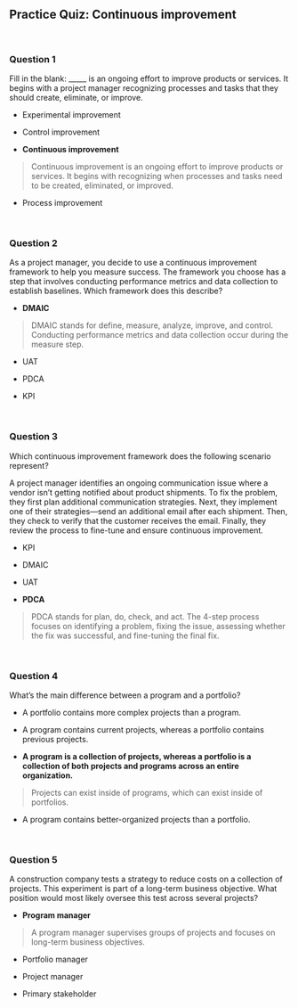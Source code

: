 ## Practice Quiz: Continuous improvement

<br>

### Question 1

Fill in the blank: _____ is an ongoing effort to improve products or services. It begins with a project manager recognizing processes and tasks that they should create, eliminate, or improve.

- Experimental improvement


- Control improvement


- **Continuous improvement**

> Continuous improvement is an ongoing effort to improve products or services. It begins with recognizing when processes and tasks need to be created, eliminated, or improved.


- Process improvement

<br>

### Question 2

As a project manager, you decide to use a continuous improvement framework to help you measure success. The framework you choose has a step that involves conducting performance metrics and data collection to establish baselines. Which framework does this describe?

- **DMAIC**

> DMAIC stands for define, measure, analyze, improve, and control. Conducting performance metrics and data collection occur during the measure step.

- UAT


- PDCA


- KPI

<br>

### Question 3

Which continuous improvement framework does the following scenario represent?

A project manager identifies an ongoing communication issue where a vendor isn’t getting notified about product shipments. To fix the problem, they first plan additional communication strategies. Next, they implement one of their strategies—send an additional email after each shipment. Then, they check to verify that the customer receives the email. Finally, they review the process to fine-tune and ensure continuous improvement.

- KPI


- DMAIC


- UAT


- **PDCA**

> PDCA stands for plan, do, check, and act. The 4-step process focuses on identifying a problem, fixing the issue, assessing whether the fix was successful, and fine-tuning the final fix.

<br>

### Question 4

What’s the main difference between a program and a portfolio?

- A portfolio contains more complex projects than a program.


- A program contains current projects, whereas a portfolio contains previous projects.


- **A program is a collection of projects, whereas a portfolio is a collection of both projects and programs across an entire organization.**

> Projects can exist inside of programs, which can exist inside of portfolios.


- A program contains better-organized projects than a portfolio.

<br>

### Question 5

A construction company tests a strategy to reduce costs on a collection of projects. This experiment is part of a long-term business objective. What position would most likely oversee this test across several projects?

- **Program manager**

> A program manager supervises groups of projects and focuses on long-term business objectives.


- Portfolio manager


- Project manager


- Primary stakeholder